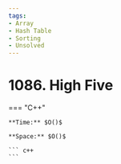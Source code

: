 ```yaml
---
tags:
- Array
- Hash Table
- Sorting
- Unsolved
---
```



# 1086. High Five

=== "C++"

    **Time:** $O()$

    **Space:** $O()$

    ``` c++
    ```